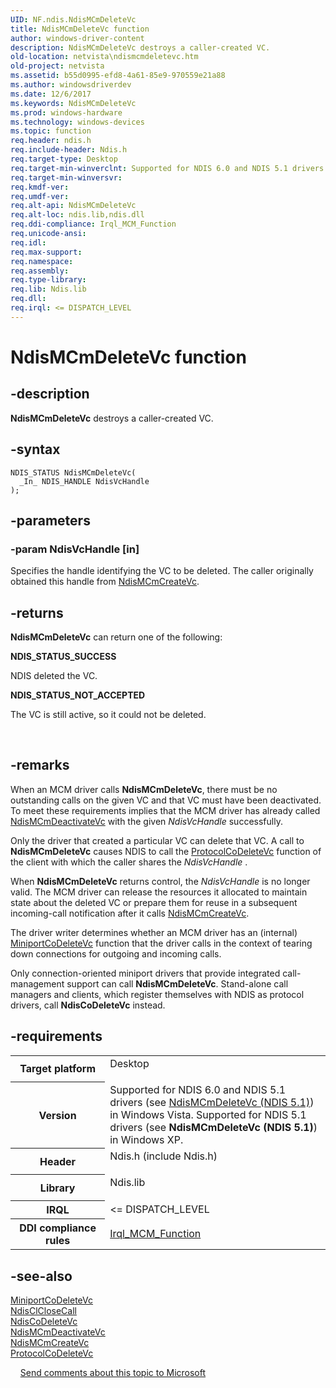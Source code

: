 ```yaml
---
UID: NF.ndis.NdisMCmDeleteVc
title: NdisMCmDeleteVc function
author: windows-driver-content
description: NdisMCmDeleteVc destroys a caller-created VC.
old-location: netvista\ndismcmdeletevc.htm
old-project: netvista
ms.assetid: b55d0995-efd8-4a61-85e9-970559e21a88
ms.author: windowsdriverdev
ms.date: 12/6/2017
ms.keywords: NdisMCmDeleteVc
ms.prod: windows-hardware
ms.technology: windows-devices
ms.topic: function
req.header: ndis.h
req.include-header: Ndis.h
req.target-type: Desktop
req.target-min-winverclnt: Supported for NDIS 6.0 and NDIS 5.1 drivers (see    NdisMCmDeleteVc (NDIS 5.1)) in   Windows Vista. Supported for NDIS 5.1 drivers (see    NdisMCmDeleteVc (NDIS 5.1)) in   Windows XP.
req.target-min-winversvr: 
req.kmdf-ver: 
req.umdf-ver: 
req.alt-api: NdisMCmDeleteVc
req.alt-loc: ndis.lib,ndis.dll
req.ddi-compliance: Irql_MCM_Function
req.unicode-ansi: 
req.idl: 
req.max-support: 
req.namespace: 
req.assembly: 
req.type-library: 
req.lib: Ndis.lib
req.dll: 
req.irql: <= DISPATCH_LEVEL
---
```


# NdisMCmDeleteVc function



## -description
<b>NdisMCmDeleteVc</b> destroys a caller-created VC.


## -syntax

````
NDIS_STATUS NdisMCmDeleteVc(
  _In_ NDIS_HANDLE NdisVcHandle
);
````


## -parameters

### -param NdisVcHandle [in]

Specifies the handle identifying the VC to be deleted. The caller originally obtained this handle
     from 
     <a href="netvista.ndismcmcreatevc">NdisMCmCreateVc</a>.

## -returns
<b>NdisMCmDeleteVc</b> can return one of the following:
<dl>
<dt><b>NDIS_STATUS_SUCCESS</b></dt>
</dl>NDIS deleted the VC.
<dl>
<dt><b>NDIS_STATUS_NOT_ACCEPTED</b></dt>
</dl>The VC is still active, so it could not be deleted.

 

## -remarks
When an MCM driver calls 
    <b>NdisMCmDeleteVc</b>, there must be no outstanding calls on the given VC and that VC must have been
    deactivated. To meet these requirements implies that the MCM driver has already called 
    <a href="netvista.ndismcmdeactivatevc">NdisMCmDeactivateVc</a> with the given 
    <i>NdisVcHandle</i> successfully.

Only the driver that created a particular VC can delete that VC. A call to 
    <b>NdisMCmDeleteVc</b> causes NDIS to call the 
    <a href="..\ndis\nc-ndis-protocol_co_delete_vc.md">ProtocolCoDeleteVc</a> function of the
    client with which the caller shares the 
    <i>NdisVcHandle</i> .

When 
    <b>NdisMCmDeleteVc</b> returns control, the 
    <i>NdisVcHandle</i> is no longer valid. The MCM driver can release the resources it allocated to maintain
    state about the deleted VC or prepare them for reuse in a subsequent incoming-call notification after it
    calls 
    <a href="netvista.ndismcmcreatevc">NdisMCmCreateVc</a>.

The driver writer determines whether an MCM driver has an (internal) 
    <a href="..\ndis\nc-ndis-miniport_co_delete_vc.md">MiniportCoDeleteVc</a> function that the
    driver calls in the context of tearing down connections for outgoing and incoming calls.

Only connection-oriented miniport drivers that provide integrated call-management support can call 
    <b>NdisMCmDeleteVc</b>. Stand-alone call managers and clients, which register themselves with NDIS as
    protocol drivers, call 
    <b>NdisCoDeleteVc</b> instead.

## -requirements
<table>
<tr>
<th width="30%">
Target platform
</th>
<td width="70%">
<dl>
<dt>Desktop</dt>
</dl>
</td>
</tr>
<tr>
<th width="30%">
Version
</th>
<td width="70%">
Supported for NDIS 6.0 and NDIS 5.1 drivers (see 
   <a href="https://msdn.microsoft.com/library/windows/hardware/ff553362">NdisMCmDeleteVc (NDIS 5.1)</a>) in
   Windows Vista. Supported for NDIS 5.1 drivers (see 
   <b>NdisMCmDeleteVc (NDIS 5.1)</b>) in
   Windows XP.
</td>
</tr>
<tr>
<th width="30%">
Header
</th>
<td width="70%">
<dl>
<dt>Ndis.h (include Ndis.h)</dt>
</dl>
</td>
</tr>
<tr>
<th width="30%">
Library
</th>
<td width="70%">
<dl>
<dt>Ndis.lib</dt>
</dl>
</td>
</tr>
<tr>
<th width="30%">
IRQL
</th>
<td width="70%">
&lt;= DISPATCH_LEVEL
</td>
</tr>
<tr>
<th width="30%">
DDI compliance rules
</th>
<td width="70%">
<a href="devtest.ndis_irql_mcm_function">Irql_MCM_Function</a>
</td>
</tr>
</table>

## -see-also
<dl>
<dt>
<a href="..\ndis\nc-ndis-miniport_co_delete_vc.md">MiniportCoDeleteVc</a>
</dt>
<dt>
<a href="netvista.ndisclclosecall">NdisClCloseCall</a>
</dt>
<dt>
<a href="netvista.ndiscodeletevc">NdisCoDeleteVc</a>
</dt>
<dt>
<a href="netvista.ndismcmdeactivatevc">NdisMCmDeactivateVc</a>
</dt>
<dt>
<a href="netvista.ndismcmcreatevc">NdisMCmCreateVc</a>
</dt>
<dt>
<a href="..\ndis\nc-ndis-protocol_co_delete_vc.md">ProtocolCoDeleteVc</a>
</dt>
</dl>
 
 
<a href="mailto:wsddocfb@microsoft.com?subject=Documentation%20feedback [netvista\netvista]:%20NdisMCmDeleteVc function%20 RELEASE:%20(12/6/2017)&amp;body=%0A%0APRIVACY STATEMENT%0A%0AWe use your feedback to improve the documentation. We don't use your email address for any other purpose, and we'll remove your email address from our system after the issue that you're reporting is fixed. While we're working to fix this issue, we might send you an email message to ask for more info. Later, we might also send you an email message to let you know that we've addressed your feedback.%0A%0AFor more info about Microsoft's privacy policy, see http://privacy.microsoft.com/en-us/default.aspx." title="Send comments about this topic to Microsoft">Send comments about this topic to Microsoft</a>
